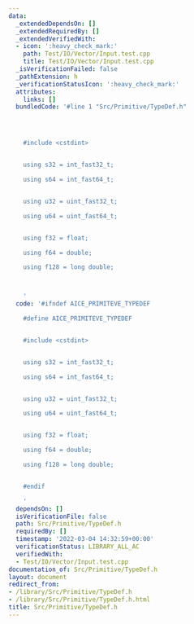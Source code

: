 ```yaml
---
data:
  _extendedDependsOn: []
  _extendedRequiredBy: []
  _extendedVerifiedWith:
  - icon: ':heavy_check_mark:'
    path: Test/IO/Vector/Input.test.cpp
    title: Test/IO/Vector/Input.test.cpp
  _isVerificationFailed: false
  _pathExtension: h
  _verificationStatusIcon: ':heavy_check_mark:'
  attributes:
    links: []
  bundledCode: '#line 1 "Src/Primitive/TypeDef.h"




    #include <cstdint>


    using s32 = int_fast32_t;

    using s64 = int_fast64_t;


    using u32 = uint_fast32_t;

    using u64 = uint_fast64_t;


    using f32 = float;

    using f64 = double;

    using f128 = long double;



    '
  code: '#ifndef AICE_PRIMITEVE_TYPEDEF

    #define AICE_PRIMITEVE_TYPEDEF


    #include <cstdint>


    using s32 = int_fast32_t;

    using s64 = int_fast64_t;


    using u32 = uint_fast32_t;

    using u64 = uint_fast64_t;


    using f32 = float;

    using f64 = double;

    using f128 = long double;


    #endif

    '
  dependsOn: []
  isVerificationFile: false
  path: Src/Primitive/TypeDef.h
  requiredBy: []
  timestamp: '2022-03-04 14:32:59+00:00'
  verificationStatus: LIBRARY_ALL_AC
  verifiedWith:
  - Test/IO/Vector/Input.test.cpp
documentation_of: Src/Primitive/TypeDef.h
layout: document
redirect_from:
- /library/Src/Primitive/TypeDef.h
- /library/Src/Primitive/TypeDef.h.html
title: Src/Primitive/TypeDef.h
---
```

